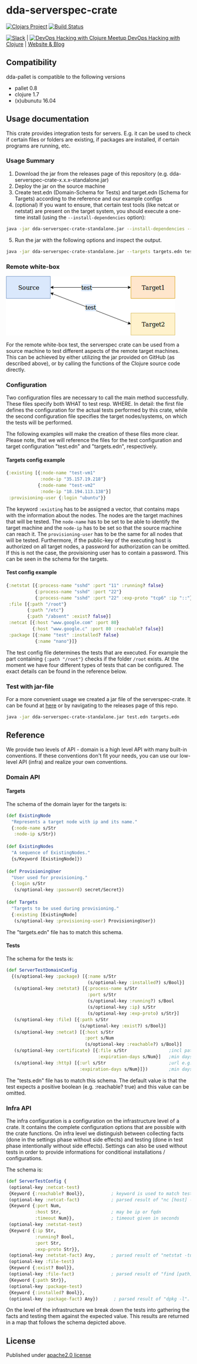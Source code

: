 # dda-serverspec-crate

[![Clojars Project](https://img.shields.io/clojars/v/dda/dda-serverspec-crate.svg)](https://clojars.org/dda/dda-serverspec-crate)
[![Build Status](https://travis-ci.org/DomainDrivenArchitecture/dda-serverspec-crate.svg?branch=master)](https://travis-ci.org/DomainDrivenArchitecture/dda-serverspec-crate)

[![Slack](https://img.shields.io/badge/chat-clojurians-green.svg?style=flat)](https://clojurians.slack.com/messages/#dda-pallet/) | [<img src="https://domaindrivenarchitecture.org/img/meetup.svg" width=50 alt="DevOps Hacking with Clojure Meetup"> DevOps Hacking with Clojure](https://www.meetup.com/de-DE/preview/dda-pallet-DevOps-Hacking-with-Clojure) | [Website & Blog](https://domaindrivenarchitecture.org)

## Compatibility
dda-pallet is compatible to the following versions
 * pallet 0.8
 * clojure 1.7
 * (x)ubunutu 16.04

## Usage documentation
This crate provides integration tests for servers. E.g. it can be used to check if certain files or folders are existing, if packages are installed, if certain programs are running, etc.

### Usage Summary
1. Download the jar from the releases page of this repository (e.g. dda-serverspec-crate-x.x.x-standalone.jar)
2. Deploy the jar on the source machine
3. Create test.edn (Domain-Schema for Tests) and target.edn (Schema for Targets) according to the reference and our example configs
4. (optional) If you want to ensure, that certain test tools (like netcat or netstat) are present on the target system, you should execute a one-time install (using the ```--install-dependencies``` option):
```bash
java -jar dda-serverspec-crate-standalone.jar --install-dependencies --targets targets.edn test.edn
```
5. Run the jar with the following options and inspect the output.
```bash
java -jar dda-serverspec-crate-standalone.jar --targets targets.edn test.edn
```

### Remote white-box
![ServerSpecRemoteWhitebox](./doc/ServerSpecRemoteWhitebox.png)

For the remote white-box test, the serverspec crate can be used from a source machine to test different aspects of the remote target machines.
This can be achieved by either utilizing the jar provided on GitHub (as described above), or by calling the functions of the Clojure source code directly.

### Configuration
Two configuration files are necessary to call the main method successfully. These files specify both WHAT to test resp. WHERE. In detail: the first file defines the configuration for the actual tests performed by this crate, while the second configuration file specifies the target nodes/systems, on which the tests will be performed.

The following examples will make the creation of these files more clear. Please note, that we will reference the files for the test configuration and target configuration "test.edn" and "targets.edn", respectively.

#### Targets config example
```clojure
{:existing [{:node-name "test-vm1"
             :node-ip "35.157.19.218"}
            {:node-name "test-vm2"
             :node-ip "18.194.113.138"}]
 :provisioning-user {:login "ubuntu"}}
```
The keyword ```:existing``` has to be assigned a vector, that contains maps with the information about the nodes.
The nodes are the target machines that will be tested. The ```node-name``` has to be set to be able to identify the target machine and the ```node-ip``` has to be set so that the source machine can reach it.
The ```provisioning-user``` has to be the same for all nodes that will be tested. Furthermore, if the public-key of the executing host is authorized on all target nodes, a password for authorization can be omitted. If this is not the case, the provisioning user has to contain a password. This can be seen in the schema for the targets.

#### Test config example
```clojure
{:netstat [{:process-name "sshd" :port "11" :running? false}
           {:process-name "sshd" :port "22"}
           {:process-name "sshd" :port "22" :exp-proto "tcp6" :ip "::"}]
 :file [{:path "/root"}
        {:path "/etc"}
        {:path "/absent" :exist? false}]
 :netcat [{:host "www.google.com" :port 80}
          {:host "www.google.c" :port 80 :reachable? false}]
 :package [{:name "test" :installed? false}
           {:name "nano"}]}
```
The test config file determines the tests that are executed. For example the part containing ```{:path "/root"}``` checks if the folder ```/root``` exists.
At the moment we have four different types of tests that can be configured. The exact details can be found in the reference below.

### Test with jar-file
For a more convenient usage we created a jar file of the serverspec-crate. It can be found at [here](https://github.com/DomainDrivenArchitecture/dda-serverspec-crate/releases) or by navigating to the releases page of this repo.

```bash
java -jar dda-serverspec-crate-standalone.jar test.edn targets.edn
```

## Reference
We provide two levels of API - domain is a high level API with many built-in conventions. If these conventions don't fit your needs, you can use our low-level API (infra) and realize your own conventions.

### Domain API

#### Targets
The schema of the domain layer for the targets is:
```clojure
(def ExistingNode
  "Represents a target node with ip and its name."
  {:node-name s/Str
   :node-ip s/Str})

(def ExistingNodes
  "A sequence of ExistingNodes."
  {s/Keyword [ExistingNode]})

(def ProvisioningUser
  "User used for provisioning."
  {:login s/Str
   (s/optional-key :password) secret/Secret})

(def Targets
  "Targets to be used during provisioning."
  {:existing [ExistingNode]
   (s/optional-key :provisioning-user) ProvisioningUser})
```
The "targets.edn" file has to match this schema.

#### Tests
The schema for the tests is:
```clojure
(def ServerTestDomainConfig
  {(s/optional-key :package) [{:name s/Str
                               (s/optional-key :installed?) s/Bool}]
   (s/optional-key :netstat) [{:process-name s/Str
                               :port s/Str
                               (s/optional-key :running?) s/Bool
                               (s/optional-key :ip) s/Str
                               (s/optional-key :exp-proto) s/Str}]
   (s/optional-key :file) [{:path s/Str
                            (s/optional-key :exist?) s/Bool}]
   (s/optional-key :netcat) [{:host s/Str
                              :port s/Num
                              (s/optional-key :reachable?) s/Bool}]
   (s/optional-key :certificate) [{:file s/Str                ;incl path as e.g. /path/file.crt
                                   :expiration-days s/Num}]   ;min days certificate must be valid
   (s/optional-key :http) [{:url s/Str                        ;url e.g. http://google.com
                            :expiration-days s/Num}]})        ;min days certificate must be valid
```
The "tests.edn" file has to match this schema.
The default value is that the test expects a positive boolean (e.g. :reachable? true) and this value can be omitted.

### Infra API
The infra configuration is a configuration on the infrastructure level of a crate. It contains the complete configuration options that are possible with the crate functions.
On infra level we distinguish between collecting facts (done in the settings phase without side effects) and testing (done in test phase intentionally without side effects).
Settings can also be used without tests in order to provide informations for conditional installations / configurations.

The schema is:
```clojure
(def ServerTestConfig {
 (optional-key :netcat-test)
 {Keyword {:reachable? Bool}},          ; keyword is used to match test against fact
 (optional-key :netcat-fact)            ; parsed result of "nc [host] -w [timeout] && echo $?"
 {Keyword {:port Num,
           :host Str,                   ; may be ip or fqdn
           :timeout Num}},              ; timeout given in seconds
 (optional-key :netstat-test)
 {Keyword {:ip Str,
           :running? Bool,
           :port Str,
           :exp-proto Str}},
 (optional-key :netstat-fact) Any,      ; parsed result of "netstat -tulpen". Any is ignored.
 (optional-key :file-test)
 {Keyword {:exist? Bool}},
 (optional-key :file-fact)              ; parsed result of "find [path] -prune -printf \"%p'%s'%u'%g'%m'%y'%c'%t'%a\\n\"
 {Keyword {:path Str}},
 (optional-key :package-test)
 {Keyword {:installed? Bool}},
 (optional-key :package-fact) Any})      ; parsed result of "dpkg -l". Any is ignored.
```
On the level of the infrastructure we break down the tests into gathering the facts and testing them against the expected value.
This results are returned in a map that follows the schema depicted above.

## License
Published under [apache2.0 license](LICENSE.md)
